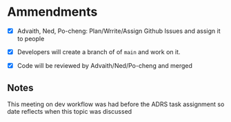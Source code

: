 # Ammendments
- [x] Advaith, Ned, Po-cheng: Plan/Wrrite/Assign Github Issues and assign it to people
- [x] Developers will create a branch of of `main` and work on it.
- [x] Code will be reviewed by Advaith/Ned/Po-cheng and merged


## Notes
This meeting on dev workflow was had before the ADRS task assignment so date reflects when this topic was discussed
